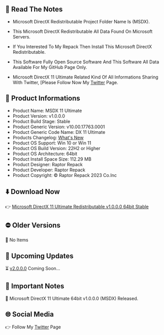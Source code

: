 📝 Read The Notes
-----------------

- Microsoft DirectX Redistributable Project Folder Name Is (MSDX).

- This Microsoft DirectX Redistributable All Data Found On Microsoft Servers.

- If You Interested To My Repack Then Install This Microsoft DirectX Redistributable.

- This Software Fully Open Source Software And This Software All Data Available For My GitHub Page Only.

- Microsoft DirectX 11 Ultimate Related Kind Of All Informations Sharing With Twitter, [Please Follow Now My [Twitter](https://www.twitter.com/raptorrepack) Page.

📑 Product Informations
-----------------------
- Product Name: MSDX 11 Ultimate 
- Product Version: v1.0.0.0
- Product Build Stage: Stable
- Product Generic Version: v10.00.17763.0001
- Product Generic Code Name: DX 11 Ultimate
- Products Changelog: [What's New](https://github.com/RaptorRepack/MSDX/releases/tag/v1.0.0)
- Product OS Support: Win 10 or Win 11
- Product OS Build Version: 22H2 or Higher
- Product OS Architecture: 64bit
- Product Install Space Size: 112.29 MB
- Product Designer: Raptor Repack
- Product Developer: Raptor Repack
- Product Copyright: © Raptor Repack 2023 Co.Inc

⬇️ Download Now
---------------
👉 [Microsoft DirectX 11 Ultimate Redistributable v1.0.0.0 64bit Stable](https://github.com/RaptorRepack/MSDX/releases/download/v1.0.0/MSDX11_Ultimate_v1.0.0.0_x64.exe)

⛔ Older Versions
-----------------
🚫 No Items

📢 Upcoming Updates
-------------------
⏳ [v2.0.0.0](https://GitHub.com/raptorrepack/MSDX) Coming Soon...

📝 Important Notes
------------------
🔴 Microsoft DirectX 11 Ultimate 64bit v1.0.0.0 (MSDX) Released.

🌐 Social Media
---------------
👉 Follow My [Twitter](https://twitter.com/raptorrepack) Page
